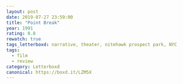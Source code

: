 ```yaml
---
layout: post 
date: 2019-07-27 23:59:00
title: "Point Break"
year: 1991
rating: 0.8
rewatch: true
tags_letterboxd: narrative, theater, nitehawk prospect park, NYC
tags:
  - film
  - review
category: Letterboxd
canonical: https://boxd.it/LZM5X
---
```


